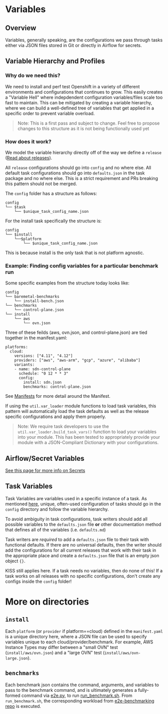 # Variables 

## Overview

Variables, generally speaking, are the configurations we pass through tasks either via JSON files stored in Git or directly in Airflow for secrets.

## Variable Hierarchy and Profiles

### Why do we need this?
We need to install and perf test Openshift in a variety of different environments and configurations that continues to grow. This easily creates a
"Variable Hell" where indepdendent configuration variables/files scale too fast to maintain. This can be mitigated by creating a variable hierarchy, where we can build a well-defined tree of variables that get applied in a specific order to prevent variable overload. 


> Note: This is a first pass and subject to change. Feel free to propose changes to this structure as it is not being functionally used yet


### How does it work? 
We model the variable hierarchy directly off of the way we define a `release` ([Read about releases](./manifest_and_releases.md)).

All `release` configurations should go into `config` and no where else. All default task configurations should go into `defaults.json` in the task package and no where else. This is a strict requirement and PRs breaking this pattern should not be merged. 

The `config` folder has a structure as follows:

```
config
└── $task
    └── $unique_task_config_name.json
```

For the install task specifically the structure is: 

```
config
└── $install
    └──$platform
        └── $unique_task_config_name.json
```

This is because install is the only task that is not platform agnostic. 

### Example: Finding config variables for a particular benchmark run
Some specific examples from the structure today looks like:
```
config
└── baremetal-benchmarks
    └── install-bench.json
└── benchmarks
    └── control-plane.json
└── install
    └── aws
        └── ovn.json
```

Three of these feilds (aws, ovn.json, and control-plane.json) are tied together in the manifest.yaml:
```
platforms:
  cloud:
    versions: ["4.11", "4.12"]
    providers: ["aws", "aws-arm", "gcp", "azure", "alibaba"]
    variants:
    - name: sdn-control-plane
      schedule: "0 12 * * 3"
      config:
        install: sdn.json
        benchmarks: control-plane.json
```
See [Manifests](./manifest_and_releases.md) for more detail around the Manifest.

If using the `util.var_loader` module functions to load task variables, this pattern will automatically load the task defaults as well as the release specific configurations and apply them properly. 

> Note: We require task developers to use the `util.var_loader.build_task_vars()` function to load your variables into your module. This has been tested to appropriately provide your module with a JSON-Compliant Dictionary with your configurations. 

## Airflow/Secret Variables

[See this page for more info on Secrets](./secrets.md)

## Task Variables

Task Variables are variables used in a specific instance of a task. As mentioned [here](#how-does-it-work), unique, often-used configuration of tasks should go in the `config` directory and follow the variable hierarchy. 

To avoid ambiguity in task configurations, task writers should add all possible variables to the `defaults.json` file **or** other documentation method that defines all of the variables (i.e. `defaults.md`)

Task writers are *required* to add a `defaults.json` file to their task with functional defaults. If there are no universal defaults, then the writer should add the configurations for all current releases that work with their task in the appropriate place and create a `defaults.json` file that is an empty json object `{}`. 

KISS still applies here. If a task needs no variables, then do none of this! If a task works on all releases with no specific configurations, don't create any configs inside the `config` folder!

# More on directories
## `install`
Each `platform` (or `provider` if platform==cloud) defined in the `manifest.yaml` is a unique directory here, where a JSON file can be used to specify variables unique to each cloud/provider/benchmark.  For example, AWS Instance Types may differ between a "small OVN" test (`install/aws/ovn.json`) and a "large OVN" test (`install/aws/ovn-large.json`).

## `benchmarks`
Each benchmark json contains the command, arguments, and variables to pass to the benchmark command, and is ultimately generates a fully-formed command via [e2e.py](dags/openshift_nightlies/tasks/benchmarks/e2e.py), to run [run_benchmark.sh](dags/openshift_nightlies/scripts/run_benchmark.sh).
From `run_benchmark.sh`, the corresponding workload from [e2e-benchmarking repo](https://github.com/cloud-bulldozer/e2e-benchmarking) is executed.